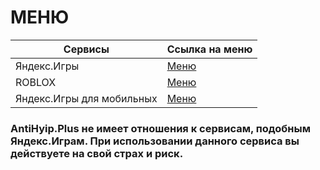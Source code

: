 # МЕНЮ

| Сервисы                   |         Ссылка на меню        |
|---------------------------|-------------------------------|
| Яндекс.Игры               | [Меню](yandexgames)           |
| ROBLOX                    | [Меню](roblox)                |
| Яндекс.Игры для мобильных | [Меню](yandexgamesMobile)     |

### AntiHyip.Plus не имеет отношения к сервисам, подобным Яндекс.Играм. При использовании данного сервиса вы действуете на свой страх и риск.
